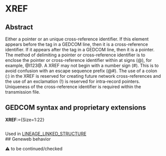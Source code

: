 ﻿# XREF
## Abstract
Either a pointer or an unique cross-reference identifier. If this element appears before the tag in a
GEDCOM line, then it is a cross-reference identifier. If it appears after the tag in a GEDCOM line,
then it is a pointer. The method of delimiting a pointer or cross-reference identifier is to enclose the
pointer or cross-reference identifier within at signs (@), for example, @I123@. A XREF may not
begin with a number sign (#). This is to avoid confusion with an escape sequence prefix (@#). The use
of a colon (:) in the XREF is reserved for creating future network cross-references and the use of an
exclamation (!) is reserved for intra-record pointers. Uniqueness of the cross-reference identifier is
required within the transmission file.


## GEDCOM syntax and proprietary extensions

**XREF**:={Size=1:22}
<pre>
</pre>
Used in <a href=Ged.LINEAGE_LINKED_STRUCTURE.md>LINEAGE_LINKED_STRUCTURE</a><br />## Geneweb behavior


:warning: to be continued/checked

